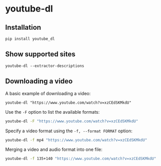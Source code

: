 youtube-dl
==========


Installation
--------------------------------------------------
`pip install youtube_dl`


Show supported sites
--------------------------------------------------
`youtube-dl --extractor-descriptions`


Downloading a video
--------------------------------------------------

A basic example of downloading a video:

`youtube-dl "https://www.youtube.com/watch?v=xzCEdSKMkdU"`

Use the `-F` option to list the available formats:

```bash
youtube-dl -F "https://www.youtube.com/watch?v=xzCEdSKMkdU"
```

Specify a video format using the `-f, --format FORMAT` option:

```bash
youtube-dl -f mp4 "https://www.youtube.com/watch?v=xzCEdSKMkdU"
```

Merging a video and audio format into one file:

```bash
youtube-dl -f 135+140 "https://www.youtube.com/watch?v=xzCEdSKMkdU"
```
